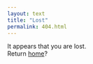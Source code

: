 ```yaml
---
layout: text
title: "Lost"
permalink: 404.html
---
```


It appears that you are lost.<br>
Return <a href="{{ site.baseurl }}/">home</a>?
